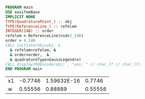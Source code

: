 ```fortran
PROGRAM main
USE easifemBase
IMPLICIT NONE
TYPE(QuadraturePoint_) :: obj
TYPE(ReferenceLine_) :: refelem
INTEGER(I4B) :: order
refelem = ReferenceLine(nsd=1_I4B)
order = 4_I4B
CALL initiate(obj=obj, &
  & refelem=refelem, &
  & order=order,  &
  & quadratureType=GaussLegendre)
CALL display(MdEncode(obj) , "ans: " // char_lf // char_lf)
END PROGRAM main
```

|           |         |             |         |
| ---       |  ---    |  ---        |  ---    |
| x1 | -0.7746 | 1.59632E-16 | 0.7746  |
| w       | 0.55556 | 0.88889     | 0.55556 |
